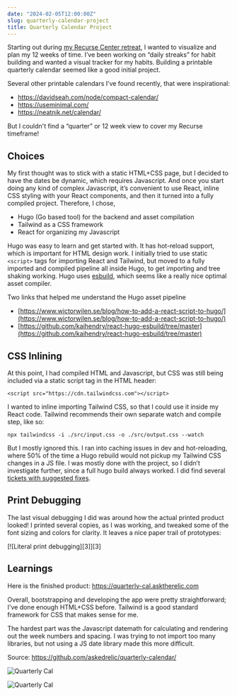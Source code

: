 ```yaml
---
date: "2024-02-05T12:00:00Z"
slug: quarterly-calendar-project
title: Quarterly Calendar Project
---
```


Starting out during
[my Recurse Center retreat](/2024/01/05/joining-recurse-w2-2024/), I wanted to
visualize and plan my 12 weeks of time. I’ve been working on “daily streaks” for
habit building and wanted a visual tracker for my habits. Building a printable
quarterly calendar seemed like a good initial project.

Several other printable calendars I’ve found recently, that were inspirational:

- <https://davidseah.com/node/compact-calendar/>
- <https://useminimal.com/>
- <https://neatnik.net/calendar/>

But I couldn't find a “quarter” or 12 week view to cover my Recurse timeframe!

## Choices

My first thought was to stick with a static HTML+CSS page, but I decided to have
the dates be dynamic, which requires Javascript. And once you start doing any
kind of complex Javascript, it’s convenient to use React, inline CSS styling
with your React components, and then it turned into a fully compiled project.
Therefore, I chose,

- Hugo (Go based tool) for the backend and asset compilation
- Tailwind as a CSS framework
- React for organizing my Javascript

Hugo was easy to learn and get started with. It has hot-reload support, which is
important for HTML design work. I initially tried to use static `<script>` tags
for importing React and Tailwind, but moved to a fully imported and compiled
pipeline all inside Hugo, to get importing and tree shaking working. Hugo uses
[esbuild](https://esbuild.github.io), which seems like a really nice optimal
asset compiler.

Two links that helped me understand the Hugo asset pipeline

- [https://www.wictorwilen.se/blog/how-to-add-a-react-script-to-hugo/](https://www.wictorwilen.se/blog/how-to-add-a-react-script-to-hugo/)
- [https://github.com/kaihendry/react-hugo-esbuild/tree/master](https://github.com/kaihendry/react-hugo-esbuild/tree/master)

## CSS Inlining

At this point, I had compiled HTML and Javascript, but CSS was still being
included via a static script tag in the HTML header:

    <script src="https://cdn.tailwindcss.com"></script>

I wanted to inline importing Tailwind CSS, so that I could use it inside my
React code. Tailwind recommends their own separate watch and compile step, like
so:

    npx tailwindcss -i ./src/input.css -o ./src/output.css --watch

But I mostly ignored this. I ran into caching issues in dev and hot-reloading,
where 50% of the time a Hugo rebuild would not pickup my Tailwind CSS changes in
a JS file. I was mostly done with the project, so I didn’t investigate further,
since a full hugo build always worked. I did find several
[tickets with suggested fixes](https://github.com/gohugoio/hugo/issues/8343).

## Print Debugging

The last visual debugging I did was around how the actual printed product
looked! I printed several copies, as I was working, and tweaked some of the font
sizing and colors for clarity. It leaves a nice paper trail of prototypes:

<span class="aligncenter">
[![Literal print debugging][3]][3]
</span>

## Learnings

Here is the finished product: <https://quarterly-cal.asktherelic.com>

Overall, bootstrapping and developing the app were pretty straightforward; I've
done enough HTML+CSS before. Tailwind is a good standard framework for CSS that
makes sense for me.

The hardest part was the Javascript datemath for calculating and rendering out
the week numbers and spacing. I was trying to not import too many libraries, but
not using a JS date library made this more difficult.

Source: <https://github.com/askedrelic/quarterly-calendar/>

![Quarterly Cal][1]

![Quarterly Cal][2]

[1]: /pic/2024-02-02-quarterly-cal-preview.png
[2]: /pic/2024-02-02-quarterly-cal.png
[3]: /pic/2024-02-02-print-debugging.png
